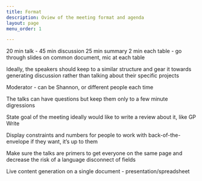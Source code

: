 ```yaml
---
title: Format
description: Oview of the meeting format and agenda
layout: page
menu_order: 1

---
```


20 min talk - 45 min discussion 25 min summary 2 min each table - go through slides on common
document, mic at each table


Ideally, the speakers should keep to a similar structure and gear it towards generating discussion
rather than talking about their specific projects

Moderator - can be Shannon, or different people each time

The talks can have questions but keep them only to a few minute digressions


State goal of the meeting ideally would like to write a review about it, like GP Write


Display constraints and numbers for people to work with back-of-the-envelope if they want, it’s up
to them

Make sure the talks are primers to get everyone on the same page and decrease the risk of a language
disconnect of fields


Live content generation on a single document - presentation/spreadsheet
